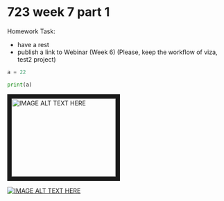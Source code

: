 # 723 week 7 part 1

Homework Task:
* have a rest
* publish a link to Webinar (Week 6)
  (Please, keep the workflow of viza, test2 project)


```python
a = 22

print(a)
```

<a href="https://www.google.lv/search?rlz=1C1GGRV_enLV790LV790&tbm=isch&sa=1&ei=Eu7OW92CIsSyggeeuq3wCg&q=vacation&oq=vacation&gs_l=img.3..0l2j0i30k1l8.14664.15861.0.16114.8.6.0.2.2.0.220.719.0j3j1.4.0....0...1c.1.64.img..2.6.725...35i39k1j0i67k1.0.wT6eJ8Nu4Dg#imgrc=OxyelveiOPxr1M:" target="_blank"><img src="https://drive.google.com/file/d/1TcwsQhL5o99W8OYiiSOVPGf8jPPC2dSS/view?usp=sharing" 
alt="IMAGE ALT TEXT HERE" width="240" height="180" border="10" /></a>


[![IMAGE ALT TEXT HERE](https://raw.githubusercontent.com/viktorszagorskis/test2/master/Screenshot%202018-10-16%2017.11.32.png)](http://www.youtube.com/watch?v=IKRdfo79cgM)
